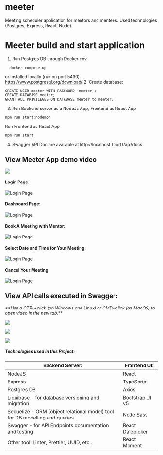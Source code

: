 # meeter
Meeting scheduler application for mentors and mentees.
Used technologies (Postgres, Express, React, Node).

# Meeter build and start application
1. Run Postgres DB through Docker env 
```
  docker-compose up
```
or installed locally (run on port 5430)
https://www.postgresql.org/download/
2. Create database:
```
CREATE USER meeter WITH PASSWORD 'meeter';
CREATE DATABASE meeter;
GRANT ALL PRIVILEGES ON DATABASE meeter to meeter;
```
3. Run Backend server as a NodeJs App, Frontend as React App

```
npm run start:nodemon
```
Run Frontend as React App
```
npm run start
```
4. Swagger API Doc are available at http://localhost:{port}/api/docs

## View Meeter App demo video
[<img src="assets/demo_video.png">](https://watch.screencastify.com/v/KOaLXR9Ffsl4moY9RI7Z "Meeter Demo Video")

#### Login Page:
![Login Page](assets/login.png)

#### Dashboard Page:
![Login Page](assets/dashboard.png)

#### Book A Meeting with Mentor:
![Login Page](assets/book_meeting.png)

#### Select Date and Time for Your Meeting:
![Login Page](assets/select_date.png)

#### Cancel Your Meeting
![Login Page](assets/cancel_meeting.png)

## View API calls executed in Swagger:
_**Use a CTRL+click (on Windows and Linux) or CMD+click (on MacOS) to open video in the new tab._**

[<img src="assets/mentor_api.png">](https://watch.screencastify.com/v/sXpJrzGhPZD0ivcz74qa "Mentor APIs")

[<img src="assets/mentee_api.png">](https://watch.screencastify.com/v/mGVxp3pliyFvPg2xav1E "Mentee APIs")

[<img src="assets/meeting_api.png">](https://watch.screencastify.com/v/JJvbCKe5PotJshv8SqYR "Meeting APIs")

##### Technologies used in this Project:
| Backend Server:  |Frontend UI: |
| ------------- | ------------- |
| NodeJS  | React |
| Express  | TypeScript |
| Postgres DB  | Axios |
| Liquibase - for database versioning and migration  | Bootstrap UI v5 |
| Sequelize - ORM (object relational model) tool for DB modelling and queries  | Node Sass |
| Swagger - for API Endpoints documentation and testing  |React Datepicker |
| Other tool: Linter, Prettier, UUID, etc..  | React Moment |











